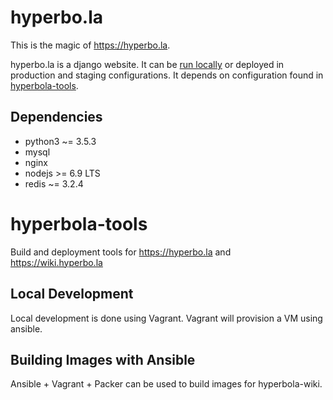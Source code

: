 # hyperbo.la

This is the magic of https://hyperbo.la.

hyperbo.la is a django website. It can be [run locally](LOCAL-DEVELOPMENT.md)
or deployed in production and staging configurations. It depends on configuration
found in [hyperbola-tools](https://github.com/lopopolo/hyperbola-tools).

## Dependencies

* python3 ~= 3.5.3
* mysql
* nginx
* nodejs >= 6.9 LTS
* redis ~= 3.2.4

# hyperbola-tools

Build and deployment tools for https://hyperbo.la and https://wiki.hyperbo.la

## Local Development

Local development is done using Vagrant. Vagrant will provision a VM using
ansible.

## Building Images with Ansible

Ansible + Vagrant + Packer can be used to build images for hyperbola-wiki.
